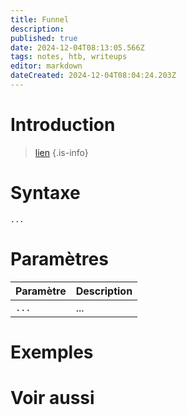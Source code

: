 ```yaml
---
title: Funnel
description: 
published: true
date: 2024-12-04T08:13:05.566Z
tags: notes, htb, writeups
editor: markdown
dateCreated: 2024-12-04T08:04:24.203Z
---
```


# Introduction

>  [lien](https://leo-mathy.fr)
{.is-info}

# Syntaxe

`...`

# Paramètres

| Paramètre | Description |
| --------- | ----------- |
| `...`     | ...         |

# Exemples

# Voir aussi
